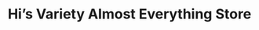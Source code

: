 ---
title: "Hi’s Variety Almost Everything Store"
url: /baltimore/his-variety-almost-everything-store/
shop: Baumarkt
---